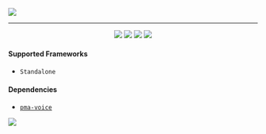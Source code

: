 ![](https://github.com/user-attachments/assets/24a3a0d6-c6d5-4f33-b2d5-1b36840bebad)

------------

<div align="center">

[![](https://img.shields.io/badge/Discord%20-Join%20now-blue?logo=discord)](https://google.com)
![](https://img.shields.io/github/downloads/lukashasmeta/mangoRadio/total?logo=github)
![](https://img.shields.io/github/v/release/lukashasmeta/mangoRadio?logo=github)
![](https://img.shields.io/github/license/lukashasmeta/mangoRadio?logo=github)

</div>

#### Supported Frameworks
- `Standalone`

#### Dependencies
- [`pma-voice`](https://github.com/AvarianKnight/pma-voice)

![](https://github.com/user-attachments/assets/255ac9f3-4176-4679-b524-f215d2ed0ee3)
